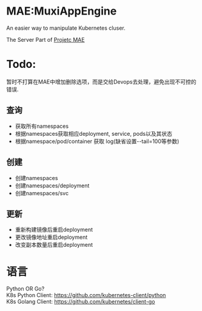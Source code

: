 # MAE:MuxiAppEngine
An easier way to manipulate Kubernetes cluser.

The Server Part of [Projetc MAE](http://zxc0328.github.io/2017/05/27/mae/)

# Todo:
暂时不打算在MAE中增加删除选项，而是交给Devops去处理，避免出现不可控的错误.

## 查询
+ 获取所有namespaces
+ 根据namespaces获取相应deployment, service, pods以及其状态
+ 根据namespace/pod/container 获取 log(缺省设置--tail=100等参数)

## 创建
+ 创建namespaces
+ 创建namespaces/deployment
+ 创建namespaces/svc

## 更新
+ 重新构建镜像后重启deployment
+ 更改镜像地址重启deployment
+ 改变副本数量后重启deployment

# 语言
Python OR Go? <br>
K8s Python Client: https://github.com/kubernetes-client/python <br>
K8s Golang Client: https://github.com/kubernetes/client-go <br>

